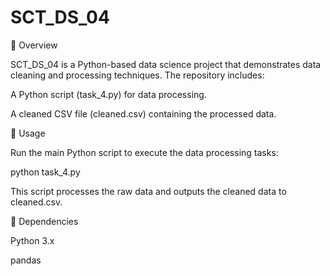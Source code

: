 # SCT_DS_04
📘 Overview

SCT_DS_04 is a Python-based data science project that demonstrates data cleaning and processing techniques. The repository includes:

A Python script (task_4.py) for data processing.

A cleaned CSV file (cleaned.csv) containing the processed data.

📄 Usage

Run the main Python script to execute the data processing tasks:

python task_4.py


This script processes the raw data and outputs the cleaned data to cleaned.csv.

🔧 Dependencies

Python 3.x

pandas
